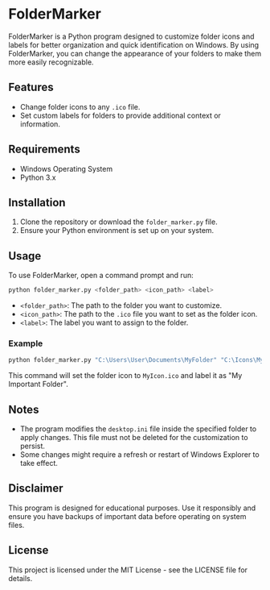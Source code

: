 # FolderMarker

FolderMarker is a Python program designed to customize folder icons and labels for better organization and quick identification on Windows. By using FolderMarker, you can change the appearance of your folders to make them more easily recognizable.

## Features

- Change folder icons to any `.ico` file.
- Set custom labels for folders to provide additional context or information.
  
## Requirements

- Windows Operating System
- Python 3.x

## Installation

1. Clone the repository or download the `folder_marker.py` file.
2. Ensure your Python environment is set up on your system.

## Usage

To use FolderMarker, open a command prompt and run:

```bash
python folder_marker.py <folder_path> <icon_path> <label>
```

- `<folder_path>`: The path to the folder you want to customize.
- `<icon_path>`: The path to the `.ico` file you want to set as the folder icon.
- `<label>`: The label you want to assign to the folder.

### Example

```bash
python folder_marker.py "C:\Users\User\Documents\MyFolder" "C:\Icons\MyIcon.ico" "My Important Folder"
```

This command will set the folder icon to `MyIcon.ico` and label it as "My Important Folder".

## Notes

- The program modifies the `desktop.ini` file inside the specified folder to apply changes. This file must not be deleted for the customization to persist.
- Some changes might require a refresh or restart of Windows Explorer to take effect.

## Disclaimer

This program is designed for educational purposes. Use it responsibly and ensure you have backups of important data before operating on system files.

## License

This project is licensed under the MIT License - see the LICENSE file for details.